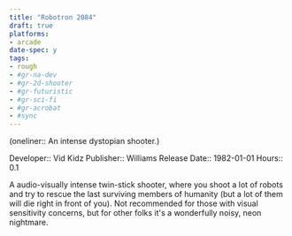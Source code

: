 ```yaml
---
title: "Robotron 2084"
draft: true
platforms:
- arcade
date-spec: y
tags:
- rough
- #gr-na-dev
- #gr-2d-shooter 
- #gr-futuristic 
- #gr-sci-fi 
- #gr-acrobat 
- #sync
---
```


(oneliner:: An intense dystopian shooter.)

Developer:: Vid Kidz
Publisher:: Williams
Release Date:: 1982-01-01
Hours:: 0.1

A audio-visually intense twin-stick shooter, where you shoot a lot of robots and try to rescue the last surviving members of humanity (but a lot of them will die right in front of you). Not recommended for those with visual sensitivity concerns, but for other folks it's a wonderfully noisy, neon nightmare.